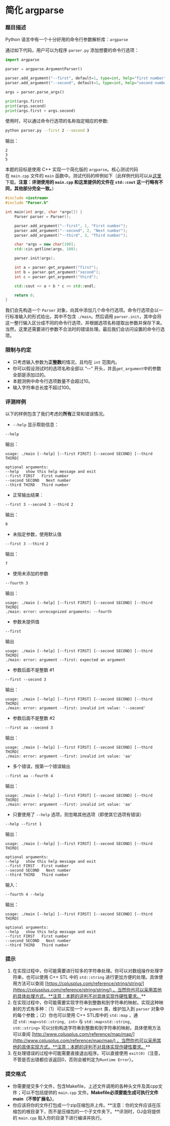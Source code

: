# 简化 argparse

### 题目描述

Python 语言中有一个十分好用的命令行参数解析库：`argparse`

通过如下代码，用户可以为程序 `parser.py` 添加想要的命令行选项：

```python
import argparse

parser = argparse.ArgumentParser()

parser.add_argument("--first", default=1, type=int, help="first number")
parser.add_argument("--second", default=1, type=int, help="second number")

args = parser.parse_args()

print(args.first)
print(args.second)
print(args.first + args.second)
```

使用时，可以通过命令行选项的名称指定相应的参数:

```bash
python parser.py --first 2 --second 3
```

输出：

```none
2
3
5
```

本题的目标是使用 C++ 实现一个简化版的 `argparse`。核心测试代码在 `main.cpp` 文件的 `main` 函数中。测试代码的样例如下（此样例代码可以从[这里](https://oj.cs.tsinghua.edu.cn/staticdata/1934.9ZoTmKIvbe6oiNWr.pub/Hq8NP45aCiArVXks.main.cpp/main.cpp)下载。**注意：评测使用的 `main.cpp` 和这里提供的文件在 `std::cout` 这一行略有不同，其他部分完全一致。**）

```cpp
#include <iostream>
#include "Parser.h"

int main(int argc, char *argv[]) {
    Parser parser = Parser();

    parser.add_argument("--first", 1, "First number");
    parser.add_argument("--second", 2, "Next number");
    parser.add_argument("--third", 3, "Third number");

    char *args = new char[100];
    std::cin.getline(args, 100);

    parser.init(args);

    int a = parser.get_argument("first");
    int b = parser.get_argument("second");
    int c = parser.get_argument("third");

    std::cout << a + b * c << std::endl;

    return 0;
}
```

我们会先构造一个 `Parser` 对象，向其中添加几个命令行选项。命令行选项会以一行标准输入的形式给出，其中不包含 `./main`。然后调用 `parser.init`，其中会将这一整行输入区分成不同的命令行选项，并根据选项名称提取出参数并保存下来。当然，这里还需要进行参数不合法时的错误处理。最后我们会访问设置的命令行选项。

### 限制与约定

- 只考虑输入参数为**正整数**的情况，且均在 `int` 范围内。
- 你可以假设测试时的选项名称全部以 “--” 开头，并且`get_argument`中的参数全部是添加过的。
- 本题测例中命令行选项数量不会超过10。
- 输入字符串总长度不超过100。

### 评测样例

以下的样例包含了我们考虑的**所有**正常和错误情况。

- `--help` 显示帮助信息：

```none
--help
```

输出：

```none
usage: ./main [--help] [--first FIRST] [--second SECOND] [--third THIRD]

optional arguments:
--help   show this help message and exit
--first FIRST   First number
--second SECOND   Next number
--third THIRD   Third number
```

- 正常输出结果：

```none
--first 3 --second 3 --third 2
```

输出：

```none
9
```

- 未指定参数，使用默认值

```none
--first 3 --third 2
```

输出：

```none
7
```

- 使用未添加的参数

```none
--fourth 3
```

输出：

```none
usage: ./main [--help] [--first FIRST] [--second SECOND] [--third THIRD]
./main: error: unrecognized arguments: --fourth
```

- 参数未提供值

```none
--first
```

输出

```none
usage: ./main [--help] [--first FIRST] [--second SECOND] [--third THIRD]
./main: error: argument --first: expected an argument
```

- 参数后面不是整数 #1

```none
--first --second 3
```

输出：

```none
usage: ./main [--help] [--first FIRST] [--second SECOND] [--third THIRD]
./main: error: argument --first: invalid int value: '--second'
```

- 参数后面不是整数 #2

```none
--first aa --second 3
```

输出：

```none
usage: ./main [--help] [--first FIRST] [--second SECOND] [--third THIRD]
./main: error: argument --first: invalid int value: 'aa'
```

- 多个错误，按第一个错误输出

```none
--first aa --fourth 4
```

输出：

```none
usage: ./main [--help] [--first FIRST] [--second SECOND] [--third THIRD]
./main: error: argument --first: invalid int value: 'aa'
```

- 只要使用了 `--help` 选项，则忽略其他选项（即使其它选项有错误）

```none
--help --first 1
```

输出：

```none
usage: ./main [--help] [--first FIRST] [--second SECOND] [--third THIRD]

optional arguments:
--help   show this help message and exit
--first FIRST   First number
--second SECOND   Next number
--third THIRD   Third number
```

输入：

```none
--fourth 4 --help
```

输出：

```none
usage: ./main [--help] [--first FIRST] [--second SECOND] [--third THIRD]

optional arguments:
--help   show this help message and exit
--first FIRST   First number
--second SECOND   Next number
--third THIRD   Third number
```

### 提示

1. 在实现过程中，你可能需要进行较多的字符串处理。你可以对数组操作处理字符串，也可以使用 C++ STL 中的 `std::string` 进行更加方便的处理。具体使用方法可以查阅 [https://cplusplus.com/reference/string/string/](https://cplusplus.com/reference/string/string/) 。当然你也可以采用其他的具体处理方式。**注意：本题的评判不对具体实现作硬性要求。**
2. 在实现过程中，你可能需要实现字符串到整数和到字符串的映射。实现这种映射的方式有多种：（1）可以实现一个 `Argument` 类，维护加入到 `parser` 对象中的每个参数；（2）你也可以使用 C++ STL库中的 `std::map` ，通过 `std::map<std::string, int>` 与 `std::map<std::string, std::string>` 可以分别构造字符串到整数和到字符串的映射。具体使用方法可以查阅 [http://www.cplusplus.com/reference/map/map/](http://www.cplusplus.com/reference/map/map/) 。当然你也可以采用其他的具体实现方式。**注意：本题的评判不对具体实现作硬性要求。**
3. 在处理错误的过程中可能需要直接退出程序。可以直接使用 `exit(0)`（注意，不管是否出错都应该返回0，否则会被判定为`Runtime Error`）。

### 提交格式

- 你需要提交多个文件，包含Makefile，上述文件调用的各种头文件及其cpp文件；可以不包括提供的 `main.cpp` 文件。**Makefile必须要能生成可执行文件main（不带扩展名）**。
- 你应该将你的文件打包成一个zip压缩包并上传。**注意：你的文件应该在压缩包的根目录下，而不是压缩包的一个子文件夹下。**评测时，OJ会将提供的 `main.cpp` 贴入你的目录下进行编译并执行。